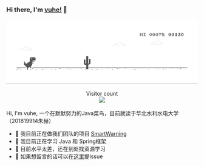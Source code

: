 ### Hi there, I'm [vuhe!](https://gitee.com/vuhe) 👋

<img src="https://github.com/vuhe/vuhe/blob/master/resources/dino.gif">

<p align="center"> 
  Visitor count<br>
  <img src="https://profile-counter.glitch.me/vuhe/count.svg" />
</p>

Hi, I'm vuhe, 一个在默默努力的Java菜鸟，目前就读于华北水利水电大学（201819914朱赫）

- 🔭 我目前正在做我们团队的项目 [SmartWarning](https://git.vuhe.top)
- 🌱 我目前正在学习 Java 和 Spring框架
- 👯 目前水平太差，还在到处找资源学习
- 💬 如果想留言的话可以在[这里](https://github.com/vuhe/vuhe/issues)提Issue
